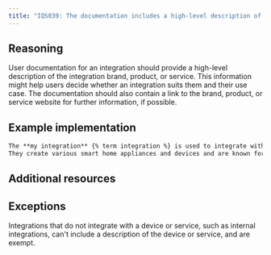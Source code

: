 ```yaml
---
title: "IQS039: The documentation includes a high-level description of the integration brand, product, or service"
---
```


## Reasoning

User documentation for an integration should provide a high-level description of the integration brand, product, or service.
This information might help users decide whether an integration suits them and their use case.
The documentation should also contain a link to the brand, product, or service website for further information, if possible.

## Example implementation

```markdown
The **my integration** {% term integration %} is used to integrate with the devices of [MyCompany](https://www.mycompany.com).
They create various smart home appliances and devices and are known for their MyProduct.
```

## Additional resources


## Exceptions

Integrations that do not integrate with a device or service, such as internal integrations, can't include a description of the device or service, and are exempt.